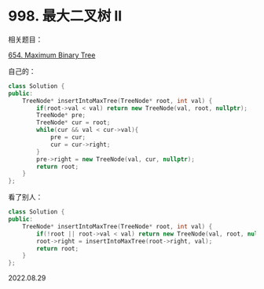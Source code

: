 # 998. 最大二叉树 II

相关题目：

[654. Maximum Binary Tree](654_Maximum_Binary_Tree.md)

自己的：

~~~C++
class Solution {
public:
    TreeNode* insertIntoMaxTree(TreeNode* root, int val) {
        if(root->val < val) return new TreeNode(val, root, nullptr);
        TreeNode* pre;
        TreeNode* cur = root;
        while(cur && val < cur->val){
            pre = cur;
            cur = cur->right;
        }
        pre->right = new TreeNode(val, cur, nullptr);
        return root;
    }
};
~~~

看了别人：

~~~C++
class Solution {
public:
    TreeNode* insertIntoMaxTree(TreeNode* root, int val) {
        if(!root || root->val < val) return new TreeNode(val, root, nullptr);
        root->right = insertIntoMaxTree(root->right, val);
        return root;
    }
};
~~~

2022.08.29